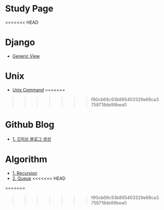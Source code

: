 # Study Page
<<<<<<< HEAD

# Django
- [Generic View](https://github.com/nbalance97/TIL/blob/main/Django/Generic%10View.md)

# Unix
- [Unix Command](https://github.com/nbalance97/TIL/blob/main/Unix/Command.md)
=======
>>>>>>> f90cb69c93b895403329e68ca3758718de99bea0

# Github Blog
- [1. 깃허브 블로그 생성](https://github.com/nbalance97/TIL/blob/main/Github%20Blog/1.%20%EA%B9%83%ED%97%88%EB%B8%8C%20%EB%B8%94%EB%A1%9C%EA%B7%B8%20%EC%83%9D%EC%84%B1.md)

# Algorithm
- [1. Recursion](https://github.com/nbalance97/TIL/blob/main/Algorithm/Recursion.md)
- [2. Queue](https://github.com/nbalance97/TIL/blob/main/Algorithm/Queue.md)
<<<<<<< HEAD

=======
>>>>>>> f90cb69c93b895403329e68ca3758718de99bea0
